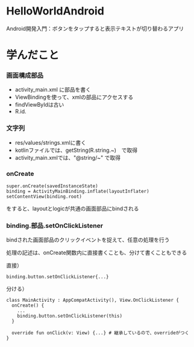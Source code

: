 # HelloWorldAndroid
Android開発入門：ボタンをタップすると表示テキストが切り替わるアプリ

# 学んだこと

### 画面構成部品
- activity_main.xml に部品を書く
- ViewBindingを使って、xmlの部品にアクセスする
- findViewByIdは古い
- R.id.

### 文字列
- res/values/strings.xmlに書く
- kotlinファイルでは、getString(R.string.~)　で取得
- activity_main.xmlでは、"@string/~" で取得

### onCreate
```
super.onCreate(savedInstanceState)
binding = ActivityMainBinding.inflate(layoutInflater)
setContentView(binding.root)
```
をすると、layoutとlogicが共通の画面部品にbindされる

### binding.部品.setOnClickListener
bindされた画面部品のクリックイベントを捉えて、任意の処理を行う

処理の記述は、onCreate関数内に直接書くことも、分けて書くこともできる

直接）
```
binding.button.setOnClickListener{...}
```

分ける）
```
class MainActivity : AppCompatActivity(), View.OnClickListener {
  onCreate() {
    ...
    binding.button.setOnClickListener(this)
  }

  override fun onClick(v: View) {...} # 継承しているので、overrideがつく
}
```




